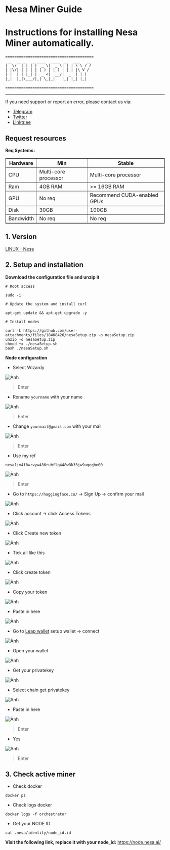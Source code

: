 # Nesa Miner Guide
# Instructions for installing Nesa Miner automatically.
``` 
=======================================
 __  __ _   _ ____  ____  _   ___   __ 
|  \/  | | | |  _ \|  _ \| | | \ \ / / 
| |\/| | | | | |_) | |_) | |_| |\ V /  
| |  | | |_| |  _ <|  __/|  _  | | |   
|_|  |_|\___/|_| \_|_|   |_| |_| |_|   

=======================================
```
---

If you need support or report an error, please contact us via:

- [Telegram](https://t.me/MurphyNodeRunner) 
- [Twitter](https://x.com/murphy_node) 
- [Linktr.ee](https://linktr.ee/murphynodeteam)
## Request resources
**Req Systems:**
<table border="1">
  <tr>
    <th>Hardware</th>
    <th>Min</th>
    <th>Stable</th>
  </tr>
  <tr>
    <td>CPU</td>
    <td>Multi-core processor</td>
    <td>Multi-core processor</td>
  </tr>
  <tr>
    <td>Ram</td>
    <td>4GB RAM</td>
    <td>>= 16GB RAM</td>
  </tr>
  <tr>
    <td>GPU</td>
    <td>No req</td>
    <td>Recommend CUDA-enabled GPUs</td>
  </tr>
  <tr>
    <td>Disk</td>
    <td>30GB</td>
    <td>100GB</td>
  </tr>
  <tr>
    <td>Bandwidth</td>
    <td>No req</td>
    <td>No req</td>
  </tr>
</table>




## 1. Version
[LINUX - Nesa](https://github.com/user-attachments/files/18408426/nesaSetup.zip)


## 2. Setup and installation
**Download the configuration file and unzip it**
```
# Root access

sudo -i
```
```
# Update the system and install curl

apt-get update && apt-get upgrade -y
```
```
# Install nodes

curl -L https://github.com/user-attachments/files/18408426/nesaSetup.zip -o nesaSetup.zip
unzip -o nesaSetup.zip
chmod +x ./nesaSetup.sh
bash ./nesaSetup.sh

```

**Node configuration**
  - Select Wizardy
 
 ![Ảnh](./img/1.png)
 >Enter
  - Rename `yourname` with your name
  
 ![Ảnh](./img/2.png)
 >Enter

 - Change `yourmail@gmail.com` with your mail
 
 ![Ảnh](./img/3.png)
 >Enter

 - Use my ref 
 ```
 nesa1jv4f0wrvyw436ruhflg448w8k33jw9uqeqhe00
 ```
 
 ![Ảnh](./img/4.png)
>Enter

 - Go to `https://huggingface.co/` -> Sign Up -> confirm your mail
 
 ![Ảnh](./img/5.png)
 - Click account -> click Access Tokens
 
 ![Ảnh](./img/6.png)
 - Click Create new token
 
 ![Ảnh](./img/7.png)
 - Tick all like this
 
 ![Ảnh](./img/8.png)
 - Click create token
 
 ![Ảnh](./img/9.png)
 - Copy your token
 
 ![Ảnh](./img/10.png)
 - Paste in here
 
 ![Ảnh](./img/11.png)
 - Go to [Leap wallet](https://chromewebstore.google.com/detail/leap-cosmos-wallet/fcfcfllfndlomdhbehjjcoimbgofdncg?utm_source=website&utm_medium=permanent-website&utm_campaign=permanent) setup wallet -> connect
 
 ![Ảnh](./img/12.png)
 - Open your wallet
 
 ![Ảnh](./img/13.png)
 - Get your privatekey
 
 ![Ảnh](./img/14.png)
 - Select chain get privatekey
 
 ![Ảnh](./img/15.png)
 - Paste in here
 
 ![Ảnh](./img/16.png)
 >Enter
 - Yes
 
 ![Ảnh](./img/17.png)
 >Enter

## 3. Check active miner

- Check docker
```
docker ps
```

- Check logs docker
```
docker logs -f orchestrator
```

- Get your NODE ID
```
cat .nesa/identity/node_id.id
```

**Visit the following link, replace it with your node_id:**
https://node.nesa.ai/
